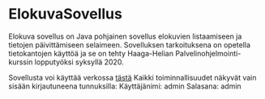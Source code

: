 # ElokuvaSovellus

Elokuva sovellus on Java pohjainen sovellus elokuvien listaamiseen ja tietojen päivittämiseen selaimeen.
Sovelluksen tarkoituksena on opetella tietokantojen käyttöä ja se on tehty Haaga-Helian Palvelinohjelmointi-kurssin lopputyöksi syksyllä 2020.

Sovellusta voi käyttää verkossa [tästä](https://leffasovellus.herokuapp.com/)
Kaikki toiminnallisuudet näkyvät vain sisään kirjautuneena tunnuksilla:
Käyttäjänimi: admin
Salasana: admin
